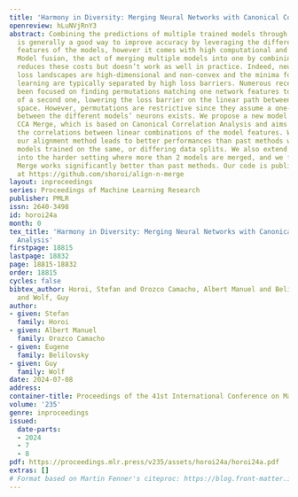 ```yaml
---
title: 'Harmony in Diversity: Merging Neural Networks with Canonical Correlation Analysis'
openreview: hLuNVjRnY3
abstract: Combining the predictions of multiple trained models through ensembling
  is generally a good way to improve accuracy by leveraging the different learned
  features of the models, however it comes with high computational and storage costs.
  Model fusion, the act of merging multiple models into one by combining their parameters
  reduces these costs but doesn’t work as well in practice. Indeed, neural network
  loss landscapes are high-dimensional and non-convex and the minima found through
  learning are typically separated by high loss barriers. Numerous recent works have
  been focused on finding permutations matching one network features to the features
  of a second one, lowering the loss barrier on the linear path between them in parameter
  space. However, permutations are restrictive since they assume a one-to-one mapping
  between the different models’ neurons exists. We propose a new model merging algorithm,
  CCA Merge, which is based on Canonical Correlation Analysis and aims to maximize
  the correlations between linear combinations of the model features. We show that
  our alignment method leads to better performances than past methods when averaging
  models trained on the same, or differing data splits. We also extend this analysis
  into the harder setting where more than 2 models are merged, and we find that CCA
  Merge works significantly better than past methods. Our code is publicly available
  at https://github.com/shoroi/align-n-merge
layout: inproceedings
series: Proceedings of Machine Learning Research
publisher: PMLR
issn: 2640-3498
id: horoi24a
month: 0
tex_title: 'Harmony in Diversity: Merging Neural Networks with Canonical Correlation
  Analysis'
firstpage: 18815
lastpage: 18832
page: 18815-18832
order: 18815
cycles: false
bibtex_author: Horoi, Stefan and Orozco Camacho, Albert Manuel and Belilovsky, Eugene
  and Wolf, Guy
author:
- given: Stefan
  family: Horoi
- given: Albert Manuel
  family: Orozco Camacho
- given: Eugene
  family: Belilovsky
- given: Guy
  family: Wolf
date: 2024-07-08
address:
container-title: Proceedings of the 41st International Conference on Machine Learning
volume: '235'
genre: inproceedings
issued:
  date-parts:
  - 2024
  - 7
  - 8
pdf: https://proceedings.mlr.press/v235/assets/horoi24a/horoi24a.pdf
extras: []
# Format based on Martin Fenner's citeproc: https://blog.front-matter.io/posts/citeproc-yaml-for-bibliographies/
---
```

